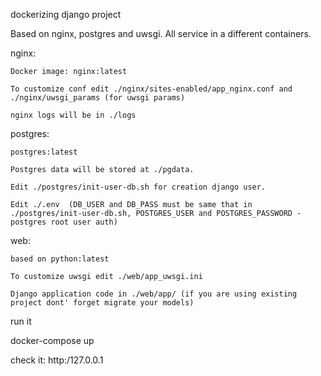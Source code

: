 dockerizing django project

Based on nginx, postgres and uwsgi.
All service in a different containers.



nginx:

	Docker image: nginx:latest
	
	To customize conf edit ./nginx/sites-enabled/app_nginx.conf and ./nginx/uwsgi_params (for uwsgi params)

	nginx logs will be in ./logs

postgres:

	postgres:latest

	Postgres data will be stored at ./pgdata.
	
	Edit ./postgres/init-user-db.sh for creation django user.

	Edit ./.env  (DB_USER and DB_PASS must be same that in ./postgres/init-user-db.sh, POSTGRES_USER and POSTGRES_PASSWORD - postgres root user auth)
	

web:

	based on python:latest
	
	To customize uwsgi edit ./web/app_uwsgi.ini

	Django application code in ./web/app/ (if you are using existing project dont' forget migrate your models)
	

run it

docker-compose up

check it: http:/127.0.0.1
